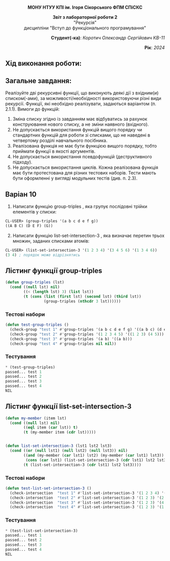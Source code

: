 <p align="center"><b>МОНУ НТУУ КПІ ім. Ігоря Сікорського ФПМ СПіСКС</b></p>
<p align="center">
<b>Звіт з лабораторної роботи 2</b><br/>
"Рекурсія"<br/>
дисципліни "Вступ до функціонального програмування"
</p>

<p align="right"><b>Студент(-ка)</b>: <i>Коротич Олександр Сергійович КВ-11</i><p>
<p align="right"><b>Рік</b>: <i>2024</i><p>

## Хід виконання роботи:

## Загальне завдання:

Реалізуйте дві рекурсивні функції, що виконують деякі дії з вхідним(и) списком(-ами), за
можливості/необхідності використовуючи різні види рекурсії. Функції, які необхідно
реалізувати, задаються варіантом (п. 2.1.1). Вимоги до функцій:
1. Зміна списку згідно із завданням має відбуватись за рахунок конструювання нового
списку, а не зміни наявного (вхідного).
2. Не допускається використання функцій вищого порядку чи стандартних функцій
для роботи зі списками, що не наведені в четвертому розділі навчального
посібника.
3. Реалізована функція не має бути функцією вищого порядку, тобто приймати функції
в якості аргументів.
4. Не допускається використання псевдофункцій (деструктивного підходу).
5. Не допускається використання циклів.
Кожна реалізована функція має бути протестована для різних тестових наборів. Тести
мають бути оформленні у вигляді модульних тестів (див. п. 2.3).

## Варіан 10

1. Написати функцію group-triples , яка групує послідовні трійки елементів у
списки:
```lisp
CL-USER> (group-triples '(a b c d e f g))
((A B C) (D E F) (G))
```
2. Написати функцію list-set-intersection-3 , яка визначає перетин трьох множин,
заданих списками атомів:
```lisp
CL-USER> (list-set-intersection-3 '(1 2 3 4) '(3 4 5 6) '(1 3 4 6))
(3 4) ; порядок може відрізнятись
```

## Лістинг функції group-triples
```lisp
(defun group-triples (lst)
  (cond ((null lst) nil)
        ((< (length lst) 3) (list lst))
        (t (cons (list (first lst) (second lst) (third lst))
                 (group-triples (nthcdr 3 lst))))))
```
### Тестові набори
```lisp
(defun test-group-triples ()
  (check-group "test 1" #'group-triples '(a b c d e f g) '((a b c) (d e f) (g)))
  (check-group "test 2" #'group-triples '(1 2 3 4 5) '((1 2 3) (4 5)))
  (check-group "test 3" #'group-triples '(a b) '((a b)))
  (check-group "test 4" #'group-triples nil nil))
```
### Тестування
```lisp
* (test-group-triples)
passed... test 1
passed... test 2
passed... test 3
passed... test 4
NIL
```
## Лістинг функції list-set-intersection-3
```lisp
(defun my-member (item lst)
  (cond ((null lst) nil)
        ((eql item (car lst)) t)
        (t (my-member item (cdr lst)))))


(defun list-set-intersection-3 (lst1 lst2 lst3)
  (cond ((or (null lst1) (null lst2) (null lst3)) nil)
        ((and (my-member (car lst1) lst2) (my-member (car lst1) lst3))
         (cons (car lst1) (list-set-intersection-3 (cdr lst1) lst2 lst3)))
        (t (list-set-intersection-3 (cdr lst1) lst2 lst3))))
```
### Тестові набори
```lisp
(defun test-list-set-intersection-3 ()
  (check-intersection  "test 1" #'list-set-intersection-3 '(1 2 3 4) '(3 4 5 6) '(1 3 4 6) '(3 4))
  (check-intersection  "test 2" #'list-set-intersection-3 '(1 2 3) '(2 3 4) '(3 4 5) '(3))
  (check-intersection  "test 3" #'list-set-intersection-3 '(1 2 3) '(4 5 6) '(7 8 9) nil)
  (check-intersection  "test 4" #'list-set-intersection-3 '(1 2 3) '(1 2 3) '(1 2 3) '(1 2 3)))
```
### Тестування
```lisp
* (test-list-set-intersection-3)
passed... test 1
passed... test 2
passed... test 3
passed... test 4
NIL
```